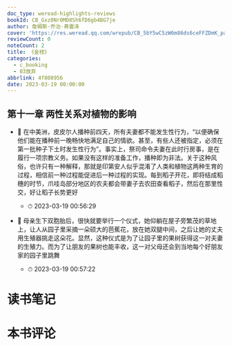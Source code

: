 ```yaml
---
doc_type: weread-highlights-reviews
bookId: CB_Gxz0Nr0MD8Sh6fD6gb4BG7je
author: 詹姆斯·乔治·弗雷泽
cover: 'https://res.weread.qq.com/wrepub/CB_5bY5wC5zW6m86ds6ceFFZDmK_parsecover'
reviewCount: 0
noteCount: 2
title: 《金枝》
categories:
  - c_booking
  - 03放弃
abbrlink: 4f808956
date: 2023-03-19 00:00:00
---
```



## 第十一章 两性关系对植物的影响


- 📌 在中美洲，皮皮尔人播种前四天，所有夫妻都不能发生性行为，“以便确保他们能在播种前一晚畅快地满足自己的情欲。甚至，有些人还被指定，必须在第一批种子下土时发生性行为”。事实上，祭司命令夫妻在此时行房事，是在履行一项宗教义务。如果没有这样的准备工作，播种即为非法。关于这种风俗，也许只有一种解释，那就是印第安人似乎混淆了人类和植物这两种生育的过程，相信前一种过程能促进后一种过程的实现。每到稻子开花，即将结成稻穗的时节，爪哇岛部分地区的农夫都会带妻子去农田查看稻子，然后在那里性交，好让稻子长势更好 
    - ⏱ 2023-03-19 00:56:29 

- 📌 母亲生下双胞胎后，很快就要举行一个仪式，她仰躺在屋子旁繁茂的草地上，让人从园子里采摘一朵硕大的芭蕉花，放在她双腿中间，之后让她的丈夫用生殖器挑走这朵花。显然，这种仪式是为了让园子里的果树获得这一对夫妻的生殖力。而为了让朋友的果树也能丰收，这一对父母还会到当地每个好朋友家的园子里跳舞 
    - ⏱ 2023-03-19 00:57:22 

# 读书笔记


# 本书评论
